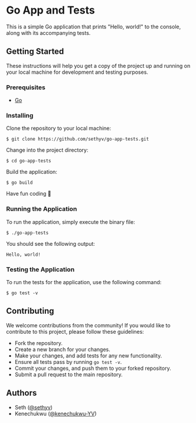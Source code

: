 # Go App and Tests

This is a simple Go application that prints "Hello, world!" to the console, along with its accompanying tests.

## Getting Started

These instructions will help you get a copy of the project up and running on your local machine for development and testing purposes.

### Prerequisites

- [Go](https://golang.org/dl/)

### Installing

Clone the repository to your local machine:

`$ git clone https://github.com/sethyv/go-app-tests.git`

Change into the project directory:

`$ cd go-app-tests`

Build the application:

`$ go build`

Have fun coding :rocket:

### Running the Application

To run the application, simply execute the binary file:

`$ ./go-app-tests`

You should see the following output:

`Hello, world!`

### Testing the Application

To run the tests for the application, use the following command:

`$ go test -v`

## Contributing

We welcome contributions from the community! If you would like to contribute to this project, please follow these guidelines:

- Fork the repository.
- Create a new branch for your changes.
- Make your changes, and add tests for any new functionality.
- Ensure all tests pass by running `go test -v`.
- Commit your changes, and push them to your forked repository.
- Submit a pull request to the main repository.

## Authors

- Seth ([@sethyv](https://github.com/sethyv))
- Kenechukwu ([@kenechukwu-YV](https://github.com/kenechukwu-YV))
